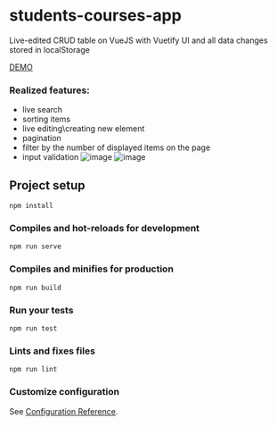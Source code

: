 # students-courses-app
Live-edited CRUD table on VueJS with Vuetify UI and all data changes stored in localStorage

[DEMO](https://yfedyai.github.io/CRUD-Table/#/)
### Realized features:
- live search
- sorting items
- live editing\creating new element
- pagination
- filter by the number of displayed items on the page
- input validation
![image](https://user-images.githubusercontent.com/33098616/62854937-79ed8a80-bcf9-11e9-9b7d-5ff7e6f32ea1.png)
![image](https://user-images.githubusercontent.com/33098616/62854996-a3a6b180-bcf9-11e9-8250-a4c075c2646a.png)

## Project setup
```
npm install
```

### Compiles and hot-reloads for development
```
npm run serve
```

### Compiles and minifies for production
```
npm run build
```

### Run your tests
```
npm run test
```

### Lints and fixes files
```
npm run lint
```

### Customize configuration
See [Configuration Reference](https://cli.vuejs.org/config/).
